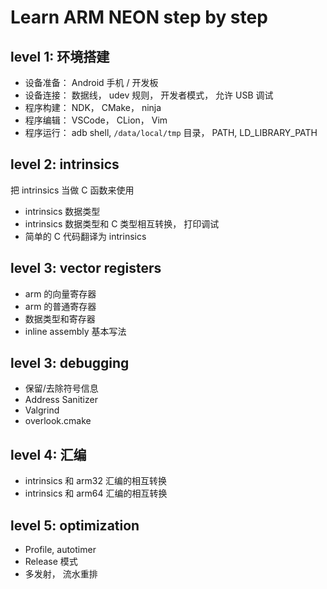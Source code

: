 # Learn ARM NEON step by step

## level 1: 环境搭建
- 设备准备： Android 手机 / 开发板
- 设备连接： 数据线， udev 规则， 开发者模式， 允许 USB 调试
- 程序构建： NDK， CMake， ninja
- 程序编辑： VSCode， CLion， Vim
- 程序运行： adb shell, `/data/local/tmp` 目录， PATH, LD_LIBRARY_PATH

## level 2: intrinsics
把 intrinsics 当做 C 函数来使用

- intrinsics 数据类型
- intrinsics 数据类型和 C 类型相互转换， 打印调试
- 简单的 C 代码翻译为 intrinsics

## level 3: vector registers
- arm 的向量寄存器
- arm 的普通寄存器
- 数据类型和寄存器
- inline assembly 基本写法

## level 3: debugging
- 保留/去除符号信息
- Address Sanitizer
- Valgrind
- overlook.cmake

## level 4: 汇编
- intrinsics 和 arm32 汇编的相互转换
- intrinsics 和 arm64 汇编的相互转换

## level 5: optimization
- Profile, autotimer
- Release 模式
- 多发射， 流水重排